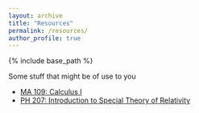 ```yaml
---
layout: archive
title: "Resources"
permalink: /resources/
author_profile: true
---
```


{% include base_path %}

Some stuff that might be of use to you

- [MA 109: Calculus I](/ma109)
- [PH 207: Introduction to Special Theory of Relativity](/ph207)
